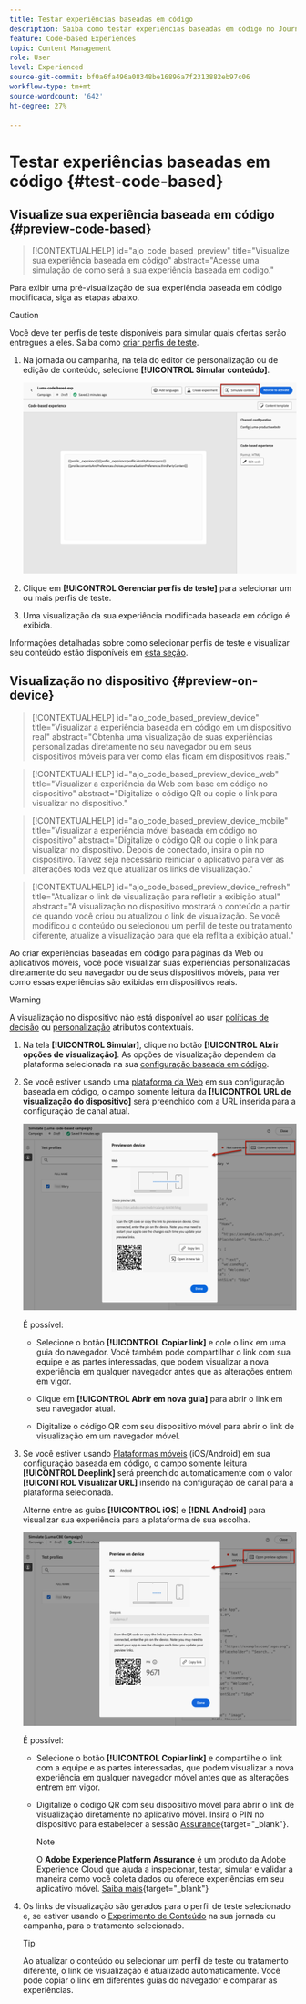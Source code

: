 ```yaml
---
title: Testar experiências baseadas em código
description: Saiba como testar experiências baseadas em código no Journey Optimizer
feature: Code-based Experiences
topic: Content Management
role: User
level: Experienced
source-git-commit: bf0a6fa496a08348be16896a7f2313882eb97c06
workflow-type: tm+mt
source-wordcount: '642'
ht-degree: 27%

---
```


# Testar experiências baseadas em código {#test-code-based}

## Visualize sua experiência baseada em código {#preview-code-based}

>[!CONTEXTUALHELP]
>id="ajo_code_based_preview"
>title="Visualize sua experiência baseada em código"
>abstract="Acesse uma simulação de como será a sua experiência baseada em código."

Para exibir uma pré-visualização de sua experiência baseada em código modificada, siga as etapas abaixo.

>[!CAUTION]
>
>Você deve ter perfis de teste disponíveis para simular quais ofertas serão entregues a eles. Saiba como [criar perfis de teste](../audience/creating-test-profiles.md).

1. Na jornada ou campanha, na tela do editor de personalização ou de edição de conteúdo, selecione **[!UICONTROL Simular conteúdo]**.

   ![](assets/code-based-campaign-simulate.png)

1. Clique em **[!UICONTROL Gerenciar perfis de teste]** para selecionar um ou mais perfis de teste.

1. Uma visualização da sua experiência modificada baseada em código é exibida.

Informações detalhadas sobre como selecionar perfis de teste e visualizar seu conteúdo estão disponíveis em [esta seção](../content-management/preview.md).

## Visualização no dispositivo {#preview-on-device}

>[!CONTEXTUALHELP]
>id="ajo_code_based_preview_device"
>title="Visualizar a experiência baseada em código em um dispositivo real"
>abstract="Obtenha uma visualização de suas experiências personalizadas diretamente no seu navegador ou em seus dispositivos móveis para ver como elas ficam em dispositivos reais."

>[!CONTEXTUALHELP]
>id="ajo_code_based_preview_device_web"
>title="Visualizar a experiência da Web com base em código no dispositivo"
>abstract="Digitalize o código QR ou copie o link para visualizar no dispositivo."

>[!CONTEXTUALHELP]
>id="ajo_code_based_preview_device_mobile"
>title="Visualizar a experiência móvel baseada em código no dispositivo"
>abstract="Digitalize o código QR ou copie o link para visualizar no dispositivo. Depois de conectado, insira o pin no dispositivo. Talvez seja necessário reiniciar o aplicativo para ver as alterações toda vez que atualizar os links de visualização."

>[!CONTEXTUALHELP]
>id="ajo_code_based_preview_device_refresh"
>title="Atualizar o link de visualização para refletir a exibição atual"
>abstract="A visualização no dispositivo mostrará o conteúdo a partir de quando você criou ou atualizou o link de visualização. Se você modificou o conteúdo ou selecionou um perfil de teste ou tratamento diferente, atualize a visualização para que ela reflita a exibição atual."

Ao criar experiências baseadas em código para páginas da Web ou aplicativos móveis, você pode visualizar suas experiências personalizadas diretamente do seu navegador ou de seus dispositivos móveis, para ver como essas experiências são exibidas em dispositivos reais.

>[!WARNING]
>
>A visualização no dispositivo não está disponível ao usar [políticas de decisão](../experience-decisioning/create-decision.md) ou [personalização](../personalization/personalization-build-expressions.md) atributos contextuais.

1. Na tela **[!UICONTROL Simular]**, clique no botão **[!UICONTROL Abrir opções de visualização]**. As opções de visualização dependem da plataforma selecionada na sua [configuração baseada em código](code-based-configuration.md#create-code-based-configuration).

1. Se você estiver usando uma [plataforma da Web](code-based-configuration.md#web) em sua configuração baseada em código, o campo somente leitura da **[!UICONTROL URL de visualização do dispositivo]** será preenchido com a URL inserida para a configuração de canal atual.

   ![](assets/preview-on-device-web.png)

   É possível:

   * Selecione o botão **[!UICONTROL Copiar link]** e cole o link em uma guia do navegador. Você também pode compartilhar o link com sua equipe e as partes interessadas, que podem visualizar a nova experiência em qualquer navegador antes que as alterações entrem em vigor.

   * Clique em **[!UICONTROL Abrir em nova guia]** para abrir o link em seu navegador atual.

   * Digitalize o código QR com seu dispositivo móvel para abrir o link de visualização em um navegador móvel.

1. Se você estiver usando [Plataformas móveis](code-based-configuration.md#mobile) (iOS/Android) em sua configuração baseada em código, o campo somente leitura **[!UICONTROL Deeplink]** será preenchido automaticamente com o valor **[!UICONTROL Visualizar URL]** inserido na configuração de canal para a plataforma selecionada.

   Alterne entre as guias **[!UICONTROL iOS]** e **[!DNL Android]** para visualizar sua experiência para a plataforma de sua escolha.

   ![](assets/preview-on-device-mobile.png)

   É possível:

   * Selecione o botão **[!UICONTROL Copiar link]** e compartilhe o link com a equipe e as partes interessadas, que podem visualizar a nova experiência em qualquer navegador móvel antes que as alterações entrem em vigor.

   * Digitalize o código QR com seu dispositivo móvel para abrir o link de visualização diretamente no aplicativo móvel. Insira o PIN no dispositivo para estabelecer a sessão [Assurance](https://experienceleague.adobe.com/en/docs/experience-platform/assurance/tutorials/implement-assurance){target="_blank"}.

     >[!NOTE]
     >
     >O **Adobe Experience Platform Assurance** é um produto da Adobe Experience Cloud que ajuda a inspecionar, testar, simular e validar a maneira como você coleta dados ou oferece experiências em seu aplicativo móvel. [Saiba mais](https://experienceleague.adobe.com/pt-br/docs/experience-platform/assurance/home){target="_blank"}

1. Os links de visualização são gerados para o perfil de teste selecionado e, se estiver usando o [Experimento de Conteúdo](../content-management/content-experiment.md) na sua jornada ou campanha, para o tratamento selecionado.

   <!--If you have modified the content or selected a different treatment or test profile, scroll down to the bottom of the **[!UICONTROL Preview on device]** pop-up and click **[!UICONTROL Refresh preview link]** to reflect the current state.

   ![](assets/preview-on-device-refresh.png)-->

   <!--When creating a content experiment, you need to select a given treatment and click the **[!UICONTROL Simulate content]** button to obtain the link corresponding to that treatment, then select another treatment, click the **[!UICONTROL Simulate content]** button to obtain a new preview link, and so on.-->

   >[!TIP]
   >
   >Ao atualizar o conteúdo ou selecionar um perfil de teste ou tratamento diferente, o link de visualização é atualizado automaticamente. Você pode copiar o link em diferentes guias do navegador e comparar as experiências.

